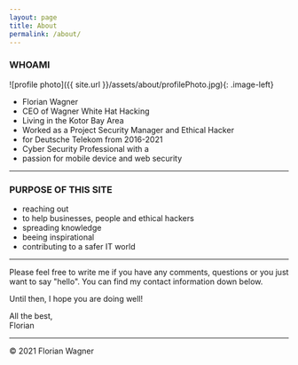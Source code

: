 ```yaml
---
layout: page
title: About
permalink: /about/
---
```

### WHOAMI

![profile photo]({{ site.url }}/assets/about/profilePhoto.jpg){: .image-left}  
* Florian Wagner
* CEO of Wagner White Hat Hacking
* Living in the Kotor Bay Area
* Worked as a Project Security Manager and Ethical Hacker
* for Deutsche Telekom from 2016-2021
* Cyber Security Professional with a 
* passion for mobile device and web security

---------  

### PURPOSE OF THIS SITE

* reaching out
* to help businesses, people and ethical hackers
* spreading knowledge
* beeing inspirational
* contributing to a safer IT world

---------

Please feel free to write me if you have any comments, questions or you just want to say "hello". You can find my contact information down below.  
  
Until then, I hope you are doing well!

All the best,  
Florian  
  
---------  
© 2021 Florian Wagner 


<style>
.footer-heading {
  display: none;
}
</style>
<style type="text/css">
    .image-left {
      display: block;
      margin-left: auto;
      margin-right: auto;
      float: right;
}
</style>
